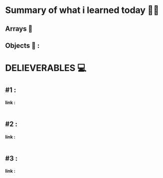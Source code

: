 # Summary of what i learned today 🧑‍🏫


## Arrays 🚩


## Objects 🚩 :


# DELIEVERABLES	💻


## #1 :  
#### link : 

```js

```


## #2 :  
#### link : 

```js

```


## #3 :  
#### link : 

```js

```
